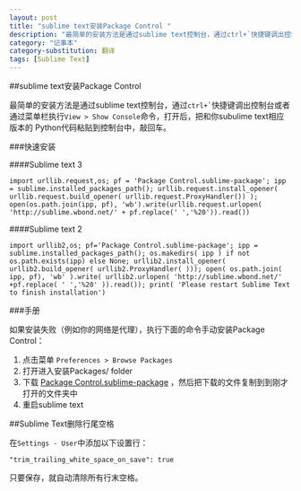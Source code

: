 ```yaml
---
layout: post
title: "sublime text安装Package Control "
description: "最简单的安装方法是通过sublime text控制台，通过ctrl+`快捷键调出控制台，打开后，粘贴和你subulime text相应版本的 Python代码到控制台中，敲回车"
category: "记事本"
category-substitution: 翻译
tags: [Sublime Text]
---
```



##sublime text安装Package Control

最简单的安装方法是通过sublime text控制台，通过<code>ctrl+\`</code>快捷键调出控制台或者通过菜单栏执行`View > Show Console`命令，打开后，把和你subulime text相应版本的 Python代码粘贴到控制台中，敲回车。

###快速安装

####Sublime text 3

    import urllib.request,os; pf = 'Package Control.sublime-package'; ipp = sublime.installed_packages_path(); urllib.request.install_opener( urllib.request.build_opener( urllib.request.ProxyHandler()) ); open(os.path.join(ipp, pf), 'wb').write(urllib.request.urlopen( 'http://sublime.wbond.net/' + pf.replace(' ','%20')).read())

####Sublime text 2

    import urllib2,os; pf='Package Control.sublime-package'; ipp = sublime.installed_packages_path(); os.makedirs( ipp ) if not os.path.exists(ipp) else None; urllib2.install_opener( urllib2.build_opener( urllib2.ProxyHandler( ))); open( os.path.join( ipp, pf), 'wb' ).write( urllib2.urlopen( 'http://sublime.wbond.net/' +pf.replace( ' ','%20' )).read()); print( 'Please restart Sublime Text to finish installation')

###手册

如果安装失败（例如你的网络是代理），执行下面的命令手动安装Package Control：

1.  点击菜单 `Preferences > Browse Packages`
2.  打开进入安装Packages/ folder
3. 下载 [Package Control.sublime-package](https://sublime.wbond.net/Package%20Control.sublime-package) ，然后把下载的文件复制到到刚才打开的文件夹中
4. 重启sublime text

##Sublime Text删除行尾空格

在`Settings - User`中添加以下设置行：

    "trim_trailing_white_space_on_save": true

只要保存，就自动清除所有行末空格。











    






